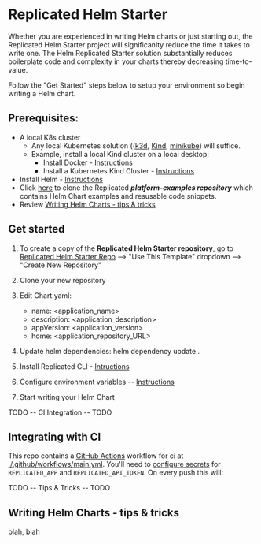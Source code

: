 Replicated Helm Starter
==================

Whether you are experienced in writing Helm charts or just starting out, the Replicated Helm Starter project will significanlty reduce the time it takes to write one. The Helm Replicated Starter solution substantially reduces boilerplate code and complexity in your charts thereby decreasing time-to-value.

Follow the "Get Started" steps below to setup your environment so begin writing a Helm chart.

## Prerequisites:
- A local K8s cluster
  - Any local Kubernetes solution (([k3d](https://k3d.io/), [Kind](https://kind.sigs.k8s.io/), [minikube](https://minikube.sigs.k8s.io/docs/)) will suffice.
  - Example, install a local Kind cluster on a local desktop:
    - Install Docker - [Instructions](https://docs.docker.com/get-docker/)
    - Install a Kubernetes Kind Cluster - [Instructions](https://kind.sigs.k8s.io/docs/user/quick-start/)
- Install Helm - [Instructions](https://helm.sh/docs/intro/install/)
- Click [here](https://github.com/replicatedhq/platform-examples) to clone the Replicated ***platform-examples repository*** which contains Helm Chart examples and resusable code snippets.
- Review [Writing Helm Charts - tips & tricks](#already-have-a-helm-chart)

## Get started

1. To create a copy of the **Replicated Helm Starter repository**, go to [Replicated Helm Starter Repo](https://github.com/replicatedhq/replicated-starter-helm) --> "Use This Template" dropdown --> "Create New Repository"
2. Clone your new repository
3. Edit Chart.yaml:
    - name:        <application_name>
    - description: <application_description>
    - appVersion:  <application_version>
    - home:        <application_repository_URL>
    
4. Update helm dependencies:  helm dependency update .

5. Install Replicated CLI - [Intructions](https://docs.replicated.com/reference/replicated-cli-installing#install-the-replicated-cli)

6. Configure environment variables -- [Instructions](https://docs.replicated.com/reference/replicated-cli-installing#set-environment-variables)

7. Start writing your Helm Chart


TODO -- CI Integration -- TODO
## Integrating with CI

This repo contains a [GitHub Actions](https://help.github.com/en/github/automating-your-workflow-with-github-actions/about-github-actions) workflow for ci at [./.github/workflows/main.yml](./.github/workflows/main.yml). You'll need to [configure secrets](https://help.github.com/en/github/automating-your-workflow-with-github-actions/virtual-environments-for-github-actions#creating-and-using-secrets-encrypted-variables) for `REPLICATED_APP` and `REPLICATED_API_TOKEN`. On every push this will:


TODO -- Tips & Tricks -- TODO
## Writing Helm Charts - tips & tricks
blah, blah
